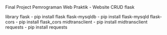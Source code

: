 Final Project Pemrograman Web Praktik - Website CRUD flask

library 
flask  - pip install flask
flask-mysqldb - pip install flask-mysqld
flask-cors  - pip install flask_cors 
midtransclient - pip install midtransclient
requests - pip install requests 
